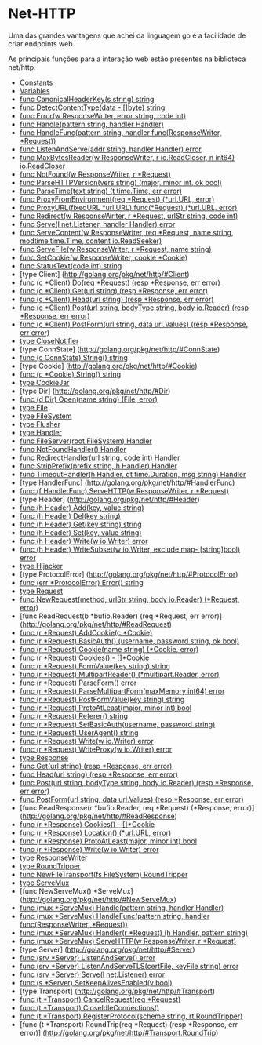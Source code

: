 # Net-HTTP

Uma das grandes vantagens que achei da linguagem go é a facilidade de criar endpoints web.

As principais funções para a interação web estão presentes na biblioteca net/http:

- [Constants](http://golang.org/pkg/net/http/#pkg-constants)
- [Variables](http://golang.org/pkg/net/http/#pkg-variables)
- [func CanonicalHeaderKey(s string) string](http://golang.org/pkg/net/http/#CanonicalHeaderKey)
- [func DetectContentType(data - []byte) string](http://golang.org/pkg/net/http/#DetectContentType)
- [func Error(w ResponseWriter, error string, code int)](http://golang.org/pkg/net/http/#Error)
- [func Handle(pattern string, handler Handler)](http://golang.org/pkg/net/http/#Handle)
- [func HandleFunc(pattern string, handler func(ResponseWriter, *Request))](http://golang.org/pkg/net/http/#HandleFunc)
- [func ListenAndServe(addr string, handler Handler) error](http://golang.org/pkg/net/http/#ListenAndServe)
- [func MaxBytesReader(w ResponseWriter, r io.ReadCloser, n int64) io.ReadCloser](http://golang.org/pkg/net/http/#MaxBytesReader)
- [func NotFound(w ResponseWriter, r *Request)](http://golang.org/pkg/net/http/#NotFound)
- [func ParseHTTPVersion(vers string) (major, minor int, ok bool)](http://golang.org/pkg/net/http/#ParseHTTPVersion)
- [func ParseTime(text string) (t time.Time, err error)](http://golang.org/pkg/net/http/#ParseTime)
- [func ProxyFromEnvironment(req *Request) (*url.URL, error)](http://golang.org/pkg/net/http/#ProxyFromEnvironment)
- [func ProxyURL(fixedURL *url.URL) func(*Request) (*url.URL, error)](http://golang.org/pkg/net/http/#ProxyURL)
- [func Redirect(w ResponseWriter, r *Request, urlStr string, code int)](http://golang.org/pkg/net/http/#Redirect)
- [func Serve(l net.Listener, handler Handler) error](http://golang.org/pkg/net/http/#Serve)
- [func ServeContent(w ResponseWriter, req *Request, name string, modtime time.Time, content io.ReadSeeker)](http://golang.org/pkg/net/http/#ServeContent)
- [func ServeFile(w ResponseWriter, r *Request, name string)](http://golang.org/pkg/net/http/#ServeFile)
- [func SetCookie(w ResponseWriter, cookie *Cookie)](http://golang.org/pkg/net/http/#SetCookie)
- [func StatusText(code int) string](http://golang.org/pkg/net/http/#StatusText)
- [type Client] 	(http://golang.org/pkg/net/http/#Client)
- [func (c *Client) Do(req *Request) (resp *Response, err error)](http://golang.org/pkg/net/http/#Client.Do)
- [func (c *Client) Get(url string) (resp *Response, err error)](http://golang.org/pkg/net/http/#Client.Get)
- [func (c *Client) Head(url string) (resp *Response, err error)](http://golang.org/pkg/net/http/#Client.Head)
- [func (c *Client) Post(url string, bodyType string, body io.Reader) (resp *Response, err error)](http://golang.org/pkg/net/http/#Client.Post)
- [func (c *Client) PostForm(url string, data url.Values) (resp *Response, err error)](http://golang.org/pkg/net/http/#Client.PostForm)
- [type CloseNotifier](http://golang.org/pkg/net/http/#CloseNotifier)
- [type ConnState] 	(http://golang.org/pkg/net/http/#ConnState)
- [func (c ConnState) String() string](http://golang.org/pkg/net/http/#ConnState.String)
- [type Cookie] 	(http://golang.org/pkg/net/http/#Cookie)
- [func (c *Cookie) String() string](http://golang.org/pkg/net/http/#Cookie.String)
- [type CookieJar](http://golang.org/pkg/net/http/#CookieJar)
- [type Dir] 	(http://golang.org/pkg/net/http/#Dir)
- [func (d Dir) Open(name string) (File, error)](http://golang.org/pkg/net/http/#Dir.Open)
- [type File](http://golang.org/pkg/net/http/#File)
- [type FileSystem](http://golang.org/pkg/net/http/#FileSystem)
- [type Flusher](http://golang.org/pkg/net/http/#Flusher)
- [type Handler](http://golang.org/pkg/net/http/#Handler)
- [func FileServer(root FileSystem) Handler](http://golang.org/pkg/net/http/#FileServer)
- [func NotFoundHandler() Handler](http://golang.org/pkg/net/http/#NotFoundHandler)
- [func RedirectHandler(url string, code int) Handler](http://golang.org/pkg/net/http/#RedirectHandler)
- [func StripPrefix(prefix string, h Handler) Handler](http://golang.org/pkg/net/http/#StripPrefix)
- [func TimeoutHandler(h Handler, dt time.Duration, msg string) Handler](http://golang.org/pkg/net/http/#TimeoutHandler)
- [type HandlerFunc] 	(http://golang.org/pkg/net/http/#HandlerFunc)
- [func (f HandlerFunc) ServeHTTP(w ResponseWriter, r *Request)](http://golang.org/pkg/net/http/#HandlerFunc.ServeHTTP)
- [type Header] 	(http://golang.org/pkg/net/http/#Header)
- [func (h Header) Add(key, value string)](http://golang.org/pkg/net/http/#Header.Add)
- [func (h Header) Del(key string)](http://golang.org/pkg/net/http/#Header.Del)
- [func (h Header) Get(key string) string](http://golang.org/pkg/net/http/#Header.Get)
- [func (h Header) Set(key, value string)](http://golang.org/pkg/net/http/#Header.Set)
- [func (h Header) Write(w io.Writer) error](http://golang.org/pkg/net/http/#Header.Write)
- [func (h Header) WriteSubset(w io.Writer, exclude map- [string]bool) error](http://golang.org/pkg/net/http/#Header.WriteSubset)
- [type Hijacker](http://golang.org/pkg/net/http/#Hijacker)
- [type ProtocolError] 	(http://golang.org/pkg/net/http/#ProtocolError)
- [func (err *ProtocolError) Error() string](http://golang.org/pkg/net/http/#ProtocolError.Error)
- [type Request](http://golang.org/pkg/net/http/#Request)
- [func NewRequest(method, urlStr string, body io.Reader) (*Request, error)](http://golang.org/pkg/net/http/#NewRequest)
- [func ReadRequest(b *bufio.Reader) (req *Request, err error)] 	(http://golang.org/pkg/net/http/#ReadRequest)
- [func (r *Request) AddCookie(c *Cookie)](http://golang.org/pkg/net/http/#Request.AddCookie)
- [func (r *Request) BasicAuth() (username, password string, ok bool)](http://golang.org/pkg/net/http/#Request.BasicAuth)
- [func (r *Request) Cookie(name string) (*Cookie, error)](http://golang.org/pkg/net/http/#Request.Cookie)
- [func (r *Request) Cookies() - []*Cookie](http://golang.org/pkg/net/http/#Request.Cookies)
- [func (r *Request) FormValue(key string) string](http://golang.org/pkg/net/http/#Request.FormValue)
- [func (r *Request) MultipartReader() (*multipart.Reader, error)](http://golang.org/pkg/net/http/#Request.MultipartReader)
- [func (r *Request) ParseForm() error](http://golang.org/pkg/net/http/#Request.ParseForm)
- [func (r *Request) ParseMultipartForm(maxMemory int64) error](http://golang.org/pkg/net/http/#Request.ParseMultipartForm)
- [func (r *Request) PostFormValue(key string) string](http://golang.org/pkg/net/http/#Request.PostFormValue)
- [func (r *Request) ProtoAtLeast(major, minor int) bool](http://golang.org/pkg/net/http/#Request.ProtoAtLeast)
- [func (r *Request) Referer() string](http://golang.org/pkg/net/http/#Request.Referer)
- [func (r *Request) SetBasicAuth(username, password string)](http://golang.org/pkg/net/http/#Request.SetBasicAuth)
- [func (r *Request) UserAgent() string](http://golang.org/pkg/net/http/#Request.UserAgent)
- [func (r *Request) Write(w io.Writer) error](http://golang.org/pkg/net/http/#Request.Write)
- [func (r *Request) WriteProxy(w io.Writer) error](http://golang.org/pkg/net/http/#Request.WriteProxy)
- [type Response](http://golang.org/pkg/net/http/#Response)
- [func Get(url string) (resp *Response, err error)](http://golang.org/pkg/net/http/#Get)
- [func Head(url string) (resp *Response, err error)](http://golang.org/pkg/net/http/#Head)
- [func Post(url string, bodyType string, body io.Reader) (resp *Response, err error)](http://golang.org/pkg/net/http/#Post)
- [func PostForm(url string, data url.Values) (resp *Response, err error)](http://golang.org/pkg/net/http/#PostForm)
- [func ReadResponse(r *bufio.Reader, req *Request) (*Response, error)] 	(http://golang.org/pkg/net/http/#ReadResponse)
- [func (r *Response) Cookies() - []*Cookie](http://golang.org/pkg/net/http/#Response.Cookies)
- [func (r *Response) Location() (*url.URL, error)](http://golang.org/pkg/net/http/#Response.Location)
- [func (r *Response) ProtoAtLeast(major, minor int) bool](http://golang.org/pkg/net/http/#Response.ProtoAtLeast)
- [func (r *Response) Write(w io.Writer) error](http://golang.org/pkg/net/http/#Response.Write)
- [type ResponseWriter](http://golang.org/pkg/net/http/#ResponseWriter)
- [type RoundTripper](http://golang.org/pkg/net/http/#RoundTripper)
- [func NewFileTransport(fs FileSystem) RoundTripper](http://golang.org/pkg/net/http/#NewFileTransport)
- [type ServeMux](http://golang.org/pkg/net/http/#ServeMux)
- [func NewServeMux() *ServeMux] 	(http://golang.org/pkg/net/http/#NewServeMux)
- [func (mux *ServeMux) Handle(pattern string, handler Handler)](http://golang.org/pkg/net/http/#ServeMux.Handle)
- [func (mux *ServeMux) HandleFunc(pattern string, handler func(ResponseWriter, *Request))](http://golang.org/pkg/net/http/#ServeMux.HandleFunc)
- [func (mux *ServeMux) Handler(r *Request) (h Handler, pattern string)](http://golang.org/pkg/net/http/#ServeMux.Handler)
- [func (mux *ServeMux) ServeHTTP(w ResponseWriter, r *Request)](http://golang.org/pkg/net/http/#ServeMux.ServeHTTP)
- [type Server] 	(http://golang.org/pkg/net/http/#Server)
- [func (srv *Server) ListenAndServe() error](http://golang.org/pkg/net/http/#Server.ListenAndServe)
- [func (srv *Server) ListenAndServeTLS(certFile, keyFile string) error](http://golang.org/pkg/net/http/#Server.ListenAndServeTLS)
- [func (srv *Server) Serve(l net.Listener) error](http://golang.org/pkg/net/http/#Server.Serve)
- [func (s *Server) SetKeepAlivesEnabled(v bool)](http://golang.org/pkg/net/http/#Server.SetKeepAlivesEnabled)
- [type Transport] 	(http://golang.org/pkg/net/http/#Transport)
- [func (t *Transport) CancelRequest(req *Request)](http://golang.org/pkg/net/http/#Transport.CancelRequest)
- [func (t *Transport) CloseIdleConnections()](http://golang.org/pkg/net/http/#Transport.CloseIdleConnections)
- [func (t *Transport) RegisterProtocol(scheme string, rt RoundTripper)](http://golang.org/pkg/net/http/#Transport.RegisterProtocol)
- [func (t *Transport) RoundTrip(req *Request) (resp *Response, err error)]</dl>	(http://golang.org/pkg/net/http/#Transport.RoundTrip)
